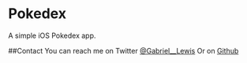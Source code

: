 # Pokedex
A simple iOS Pokedex app.

##Contact 
You can reach me on Twitter [@Gabriel__Lewis](https://www.twitter.com/gabriel__lewis)
Or
on [Github](https://www.github.com/gabriel-lewis)

